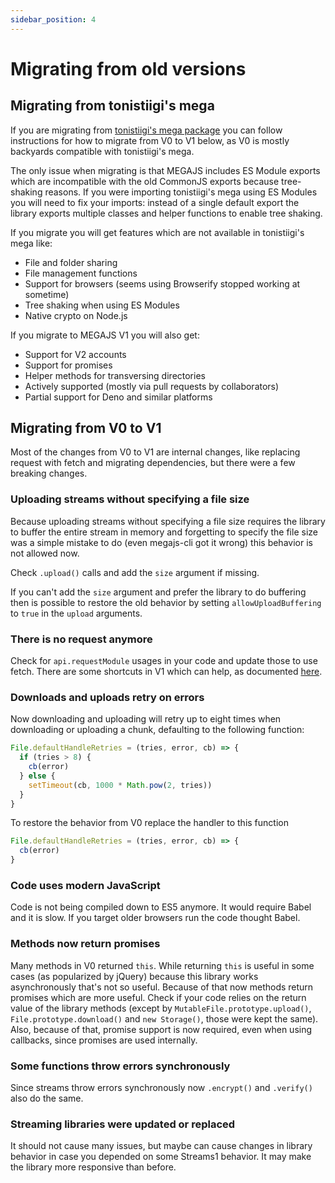 ```yaml
---
sidebar_position: 4
---
```


# Migrating from old versions

## Migrating from tonistiigi's mega

If you are migrating from [tonistiigi's mega package](https://www.npmjs.com/package/mega) you can follow instructions for how to migrate from V0 to V1 below, as V0 is mostly backyards compatible with tonistiigi's mega.

The only issue when migrating is that MEGAJS includes ES Module exports which are incompatible with the old CommonJS exports because tree-shaking reasons. If you were importing tonistiigi's mega using ES Modules you will need to fix your imports: instead of a single default export the library exports multiple classes and helper functions to enable tree shaking.

If you migrate you will get features which are not available in tonistiigi's mega like:

- File and folder sharing
- File management functions
- Support for browsers (seems using Browserify stopped working at sometime)
- Tree shaking when using ES Modules
- Native crypto on Node.js

If you migrate to MEGAJS V1 you will also get:

- Support for V2 accounts
- Support for promises
- Helper methods for transversing directories
- Actively supported (mostly via pull requests by collaborators)
- Partial support for Deno and similar platforms

## Migrating from V0 to V1

Most of the changes from V0 to V1 are internal changes, like replacing request with fetch and migrating dependencies, but there were a few breaking changes.

### Uploading streams without specifying a file size

Because uploading streams without specifying a file size requires the library to buffer the entire stream in memory and forgetting to specify the file size was a simple mistake to do (even megajs-cli got it wrong) this behavior is not allowed now.

Check `.upload()` calls and add the `size` argument if missing.

If you can't add the `size` argument and prefer the library to do buffering then is possible to restore the old behavior by setting `allowUploadBuffering` to `true` in the `upload` arguments.

### There is no request anymore

Check for `api.requestModule` usages in your code and update those to use fetch. There are some shortcuts in V1 which can help, as documented [here](tutorial/network-settings.md).

### Downloads and uploads retry on errors

Now downloading and uploading will retry up to eight times when downloading or uploading a chunk, defaulting to the following function:

```js
File.defaultHandleRetries = (tries, error, cb) => {
  if (tries > 8) {
    cb(error)
  } else {
    setTimeout(cb, 1000 * Math.pow(2, tries))
  }
}
```

To restore the behavior from V0 replace the handler to this function

```js
File.defaultHandleRetries = (tries, error, cb) => {
  cb(error)
}
```

### Code uses modern JavaScript

Code is not being compiled down to ES5 anymore. It would require Babel and it is slow. If you target older browsers run the code thought Babel.

### Methods now return promises

Many methods in V0 returned `this`. While returning `this` is useful in some cases (as popularized by jQuery) because this library works asynchronously that's not so useful. Because of that now methods return promises which are more useful. Check if your code relies on the return value of the library methods (except by `MutableFile.prototype.upload()`, `File.prototype.download()` and `new Storage()`, those were kept the same). Also, because of that, promise support is now required, even when using callbacks, since promises are used internally.

### Some functions throw errors synchronously

Since streams throw errors synchronously now `.encrypt()` and `.verify()` also do the same.

### Streaming libraries were updated or replaced

It should not cause many issues, but maybe can cause changes in library behavior in case you depended on some Streams1 behavior. It may make the library more responsive than before.
